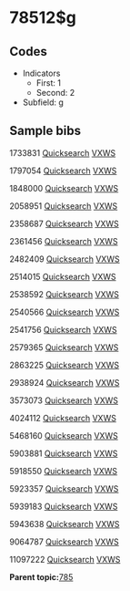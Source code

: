 # 78512$g

## Codes

-   Indicators
    -   First: 1
    -   Second: 2
-   Subfield: g

## Sample bibs

1733831 [Quicksearch](https://search.library.yale.edu/catalog/1733831) [VXWS](http://prodorbis.library.yale.edu:7014/vxws/GetHoldingsService?bibId=1733831)

1797054 [Quicksearch](https://search.library.yale.edu/catalog/1797054) [VXWS](http://prodorbis.library.yale.edu:7014/vxws/GetHoldingsService?bibId=1797054)

1848000 [Quicksearch](https://search.library.yale.edu/catalog/1848000) [VXWS](http://prodorbis.library.yale.edu:7014/vxws/GetHoldingsService?bibId=1848000)

2058951 [Quicksearch](https://search.library.yale.edu/catalog/2058951) [VXWS](http://prodorbis.library.yale.edu:7014/vxws/GetHoldingsService?bibId=2058951)

2358687 [Quicksearch](https://search.library.yale.edu/catalog/2358687) [VXWS](http://prodorbis.library.yale.edu:7014/vxws/GetHoldingsService?bibId=2358687)

2361456 [Quicksearch](https://search.library.yale.edu/catalog/2361456) [VXWS](http://prodorbis.library.yale.edu:7014/vxws/GetHoldingsService?bibId=2361456)

2482409 [Quicksearch](https://search.library.yale.edu/catalog/2482409) [VXWS](http://prodorbis.library.yale.edu:7014/vxws/GetHoldingsService?bibId=2482409)

2514015 [Quicksearch](https://search.library.yale.edu/catalog/2514015) [VXWS](http://prodorbis.library.yale.edu:7014/vxws/GetHoldingsService?bibId=2514015)

2538592 [Quicksearch](https://search.library.yale.edu/catalog/2538592) [VXWS](http://prodorbis.library.yale.edu:7014/vxws/GetHoldingsService?bibId=2538592)

2540566 [Quicksearch](https://search.library.yale.edu/catalog/2540566) [VXWS](http://prodorbis.library.yale.edu:7014/vxws/GetHoldingsService?bibId=2540566)

2541756 [Quicksearch](https://search.library.yale.edu/catalog/2541756) [VXWS](http://prodorbis.library.yale.edu:7014/vxws/GetHoldingsService?bibId=2541756)

2579365 [Quicksearch](https://search.library.yale.edu/catalog/2579365) [VXWS](http://prodorbis.library.yale.edu:7014/vxws/GetHoldingsService?bibId=2579365)

2863225 [Quicksearch](https://search.library.yale.edu/catalog/2863225) [VXWS](http://prodorbis.library.yale.edu:7014/vxws/GetHoldingsService?bibId=2863225)

2938924 [Quicksearch](https://search.library.yale.edu/catalog/2938924) [VXWS](http://prodorbis.library.yale.edu:7014/vxws/GetHoldingsService?bibId=2938924)

3573073 [Quicksearch](https://search.library.yale.edu/catalog/3573073) [VXWS](http://prodorbis.library.yale.edu:7014/vxws/GetHoldingsService?bibId=3573073)

4024112 [Quicksearch](https://search.library.yale.edu/catalog/4024112) [VXWS](http://prodorbis.library.yale.edu:7014/vxws/GetHoldingsService?bibId=4024112)

5468160 [Quicksearch](https://search.library.yale.edu/catalog/5468160) [VXWS](http://prodorbis.library.yale.edu:7014/vxws/GetHoldingsService?bibId=5468160)

5903881 [Quicksearch](https://search.library.yale.edu/catalog/5903881) [VXWS](http://prodorbis.library.yale.edu:7014/vxws/GetHoldingsService?bibId=5903881)

5918550 [Quicksearch](https://search.library.yale.edu/catalog/5918550) [VXWS](http://prodorbis.library.yale.edu:7014/vxws/GetHoldingsService?bibId=5918550)

5923357 [Quicksearch](https://search.library.yale.edu/catalog/5923357) [VXWS](http://prodorbis.library.yale.edu:7014/vxws/GetHoldingsService?bibId=5923357)

5939183 [Quicksearch](https://search.library.yale.edu/catalog/5939183) [VXWS](http://prodorbis.library.yale.edu:7014/vxws/GetHoldingsService?bibId=5939183)

5943638 [Quicksearch](https://search.library.yale.edu/catalog/5943638) [VXWS](http://prodorbis.library.yale.edu:7014/vxws/GetHoldingsService?bibId=5943638)

9064787 [Quicksearch](https://search.library.yale.edu/catalog/9064787) [VXWS](http://prodorbis.library.yale.edu:7014/vxws/GetHoldingsService?bibId=9064787)

11097222 [Quicksearch](https://search.library.yale.edu/catalog/11097222) [VXWS](http://prodorbis.library.yale.edu:7014/vxws/GetHoldingsService?bibId=11097222)

**Parent topic:**[785](../../tags/785/785.md)

